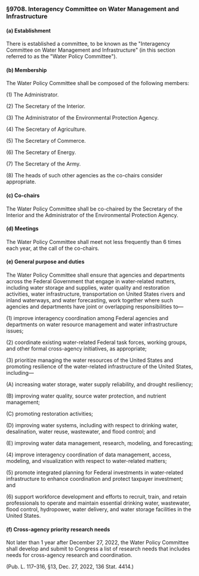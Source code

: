 ### §9708. Interagency Committee on Water Management and Infrastructure ###

#### (a) Establishment ####

There is established a committee, to be known as the "Interagency Committee on Water Management and Infrastructure" (in this section referred to as the "Water Policy Committee").

#### (b) Membership ####

The Water Policy Committee shall be composed of the following members:

(1) The Administrator.

(2) The Secretary of the Interior.

(3) The Administrator of the Environmental Protection Agency.

(4) The Secretary of Agriculture.

(5) The Secretary of Commerce.

(6) The Secretary of Energy.

(7) The Secretary of the Army.

(8) The heads of such other agencies as the co-chairs consider appropriate.

#### (c) Co-chairs ####

The Water Policy Committee shall be co-chaired by the Secretary of the Interior and the Administrator of the Environmental Protection Agency.

#### (d) Meetings ####

The Water Policy Committee shall meet not less frequently than 6 times each year, at the call of the co-chairs.

#### (e) General purpose and duties ####

The Water Policy Committee shall ensure that agencies and departments across the Federal Government that engage in water-related matters, including water storage and supplies, water quality and restoration activities, water infrastructure, transportation on United States rivers and inland waterways, and water forecasting, work together where such agencies and departments have joint or overlapping responsibilities to—

(1) improve interagency coordination among Federal agencies and departments on water resource management and water infrastructure issues;

(2) coordinate existing water-related Federal task forces, working groups, and other formal cross-agency initiatives, as appropriate;

(3) prioritize managing the water resources of the United States and promoting resilience of the water-related infrastructure of the United States, including—

(A) increasing water storage, water supply reliability, and drought resiliency;

(B) improving water quality, source water protection, and nutrient management;

(C) promoting restoration activities;

(D) improving water systems, including with respect to drinking water, desalination, water reuse, wastewater, and flood control; and

(E) improving water data management, research, modeling, and forecasting;

(4) improve interagency coordination of data management, access, modeling, and visualization with respect to water-related matters;

(5) promote integrated planning for Federal investments in water-related infrastructure to enhance coordination and protect taxpayer investment; and

(6) support workforce development and efforts to recruit, train, and retain professionals to operate and maintain essential drinking water, wastewater, flood control, hydropower, water delivery, and water storage facilities in the United States.

#### (f) Cross-agency priority research needs ####

Not later than 1 year after December 27, 2022, the Water Policy Committee shall develop and submit to Congress a list of research needs that includes needs for cross-agency research and coordination.

(Pub. L. 117–316, §13, Dec. 27, 2022, 136 Stat. 4414.)